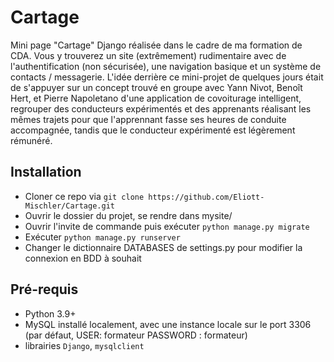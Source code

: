 # Cartage
Mini page "Cartage" Django réalisée dans le cadre de ma formation de CDA. Vous y trouverez un site (extrêmement) rudimentaire avec de l'authentification (non sécurisée), une navigation basique et un système de contacts / messagerie. L'idée derrière ce mini-projet de quelques jours était de s'appuyer sur un concept trouvé en groupe avec Yann Nivot, Benoît Hert, et Pierre Napoletano d'une application de covoiturage intelligent, regrouper des conducteurs expérimentés et des apprenants réalisant les mêmes trajets pour que l'apprennant fasse ses heures de conduite accompagnée, tandis que le conducteur expérimenté est légèrement rémunéré.

## Installation
- Cloner ce repo via `git clone https://github.com/Eliott-Mischler/Cartage.git`
- Ouvrir le dossier du projet, se rendre dans mysite/
- Ouvrir l'invite de commande puis exécuter `python manage.py migrate`
- Exécuter `python manage.py runserver`
- Changer le dictionnaire DATABASES de settings.py pour modifier la connexion en BDD à souhait

## Pré-requis
- Python 3.9+
- MySQL installé localement, avec une instance locale sur le port 3306 (par défaut, USER: formateur PASSWORD : formateur)
- librairies `Django`, `mysqlclient`
